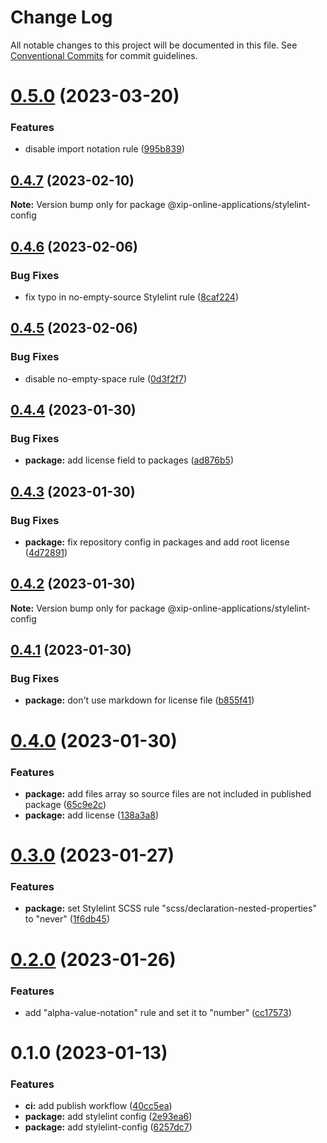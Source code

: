 # Change Log

All notable changes to this project will be documented in this file.
See [Conventional Commits](https://conventionalcommits.org) for commit guidelines.

# [0.5.0](https://github.com/xip-online-applications/configs/compare/@xip-online-applications/stylelint-config@0.4.7...@xip-online-applications/stylelint-config@0.5.0) (2023-03-20)

### Features

- disable import notation rule ([995b839](https://github.com/xip-online-applications/configs/commit/995b839e8a1c190244749690ca107c2f449c9ff8))

## [0.4.7](https://github.com/xip-online-applications/configs/compare/@xip-online-applications/stylelint-config@0.4.6...@xip-online-applications/stylelint-config@0.4.7) (2023-02-10)

**Note:** Version bump only for package @xip-online-applications/stylelint-config

## [0.4.6](https://github.com/xip-online-applications/configs/compare/@xip-online-applications/stylelint-config@0.4.5...@xip-online-applications/stylelint-config@0.4.6) (2023-02-06)

### Bug Fixes

- fix typo in no-empty-source Stylelint rule ([8caf224](https://github.com/xip-online-applications/configs/commit/8caf2244f673d9d3b47456cb4a4ad0d2cf2f2e96))

## [0.4.5](https://github.com/xip-online-applications/configs/compare/@xip-online-applications/stylelint-config@0.4.4...@xip-online-applications/stylelint-config@0.4.5) (2023-02-06)

### Bug Fixes

- disable no-empty-space rule ([0d3f2f7](https://github.com/xip-online-applications/configs/commit/0d3f2f75bc5a07140d997c1d2b281ae579d93a07))

## [0.4.4](https://github.com/xip-online-applications/configs/compare/@xip-online-applications/stylelint-config@0.4.3...@xip-online-applications/stylelint-config@0.4.4) (2023-01-30)

### Bug Fixes

- **package:** add license field to packages ([ad876b5](https://github.com/xip-online-applications/configs/commit/ad876b5bd30e5c2c963028de6ab63351159222ae))

## [0.4.3](https://github.com/xip-online-applications/configs/compare/@xip-online-applications/stylelint-config@0.4.2...@xip-online-applications/stylelint-config@0.4.3) (2023-01-30)

### Bug Fixes

- **package:** fix repository config in packages and add root license ([4d72891](https://github.com/xip-online-applications/configs/commit/4d728911fe22868ca0a5963569ce370a889a7f1a))

## [0.4.2](https://github.com/xip-online-applications/configs/compare/@xip-online-applications/stylelint-config@0.4.1...@xip-online-applications/stylelint-config@0.4.2) (2023-01-30)

**Note:** Version bump only for package @xip-online-applications/stylelint-config

## [0.4.1](https://github.com/xip-online-applications/configs/compare/@xip-online-applications/stylelint-config@0.4.0...@xip-online-applications/stylelint-config@0.4.1) (2023-01-30)

### Bug Fixes

- **package:** don't use markdown for license file ([b855f41](https://github.com/xip-online-applications/configs/commit/b855f41100d5748769b9996d6005e6dabbdc87db))

# [0.4.0](https://github.com/xip-online-applications/configs/compare/@xip-online-applications/stylelint-config@0.3.0...@xip-online-applications/stylelint-config@0.4.0) (2023-01-30)

### Features

- **package:** add files array so source files are not included in published package ([65c9e2c](https://github.com/xip-online-applications/configs/commit/65c9e2c09a74bb3ca31c2ddb4b79120aa0470ac0))
- **package:** add license ([138a3a8](https://github.com/xip-online-applications/configs/commit/138a3a8c5b0ef44e9832e5abf071aa33e734ff21))

# [0.3.0](https://github.com/xip-online-applications/configs/compare/@xip-online-applications/stylelint-config@0.2.0...@xip-online-applications/stylelint-config@0.3.0) (2023-01-27)

### Features

- **package:** set Stylelint SCSS rule "scss/declaration-nested-properties" to "never" ([1f6db45](https://github.com/xip-online-applications/configs/commit/1f6db45e42d7024ae4611640226314ba9a664279))

# [0.2.0](https://github.com/xip-online-applications/configs/compare/@xip-online-applications/stylelint-config@0.1.0...@xip-online-applications/stylelint-config@0.2.0) (2023-01-26)

### Features

- add "alpha-value-notation" rule and set it to "number" ([cc17573](https://github.com/xip-online-applications/configs/commit/cc17573f64842f67c22bbf3607c4bb2d990f5f82))

# 0.1.0 (2023-01-13)

### Features

- **ci:** add publish workflow ([40cc5ea](https://github.com/xip-online-applications/configs/commit/40cc5eabfd830088ab3da7597c3ab8b00b030f34))
- **package:** add stylelint config ([2e93ea6](https://github.com/xip-online-applications/configs/commit/2e93ea6e5d7156c3114b31c685ba2d82aa975c8f))
- **package:** add stylelint-config ([6257dc7](https://github.com/xip-online-applications/configs/commit/6257dc76abe493a9b6f0834edefae1c98dc50960))
